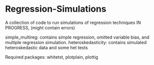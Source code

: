 # Regression-Simulations
A collection of code to run simulations of regression techniques
IN PROGRESS, (might contain errors)

simple_multireg: contains simple regression, omitted variable bias, and multiple regression simulation. 
heteroskedasticity: contains simulated heteroskedastic data and some het tests 

Required packages: whitetst, plotplain, plottig 
